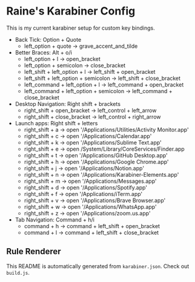 # Raine's Karabiner Config

This is my current karabiner setup for custom key bindings.

- Back Tick: Option + Quote
  - left_option + quote → grave_accent_and_tilde
- Better Braces: Alt + o/i
  - left_option + l → open_bracket
  - left_option + semicolon → close_bracket
  - left_shift + left_option + l → left_shift + open_bracket
  - left_shift + left_option + semicolon → left_shift + close_bracket
  - left_command + left_option + l → left_command + open_bracket
  - left_command + left_option + semicolon → left_command + close_bracket
- Desktop Navigation: Right shift + brackets
  - right_shift + open_bracket → left_control + left_arrow
  - right_shift + close_bracket → left_control + right_arrow
- Launch apps: Right shift + letters
  - right_shift + a → open '/Applications/Utilities/Activity Monitor.app'
  - right_shift + c → open '/Applications/Calendar.app'
  - right_shift + k → open '/Applications/Sublime Text.app'
  - right_shift + e → open /System/Library/CoreServices/Finder.app
  - right_shift + t → open '/Applications/GitHub Desktop.app'
  - right_shift + h → open '/Applications/Google Chrome.app'
  - right_shift + j → open '/Applications/Notion.app'
  - right_shift + n → open '/Applications/Karabiner-Elements.app'
  - right_shift + m → open '/Applications/Messages.app'
  - right_shift + d → open '/Applications/Spotify.app'
  - right_shift + f → open '/Applications/iTerm.app'
  - right_shift + v → open '/Applications/Brave Browser.app'
  - right_shift + w → open '/Applications/WhatsApp.app'
  - right_shift + z → open '/Applications/zoom.us.app'
- Tab Navigation: Command + h/i
  - command + h → command + left_shift + open_bracket
  - command + l → command + left_shift + close_bracket


## Rule Renderer

This README is automatically generated from `karabiner.json`. Check out `build.js`.
